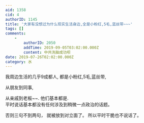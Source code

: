 ```yaml
---
aid: 1358
cid: 4
authorID: 1145
title: '大家有没想过为什么现实生活身边,全是小粉红,5毛,蓝丝带~~~'
tags: []
comments:
    -
        authorID: 2050
        addTime: 2019-09-05T03:02:00.000Z
        content: 中共洗脑成功呗
date: 2019-07-26T02:02:00.000Z
category: 水
---
```


我周边生活的几乎9成都人, 都是小粉红,5毛,蓝丝带,

从朋友到同事,

从亲戚到老板~~. 他们基本都是.  
平时说话基本都没有任何涉及到稍微一点政治的话题。

否则三句不到两句， 就被放到对立面了。 所以平时干脆也不说话了。
